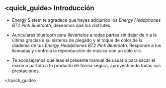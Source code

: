 ## <quick_guide> Introducción

* Energy Sistem te agradece que hayas adquirido los *Energy Headphones BT2 Pink Bluetooth*, deseamos que los disfrutes.

* Auriculares bluetooth para llevártelos a todas partes sin dejar de ir a la última gracias a su sistema de plegado y el toque de color de la diadema de tus *Energy Headphones BT2 Pink Bluetooth*. Responde a  tus llamadas y controla la reproducción de música con un sólo clic.

* Te aconsejamos que leas el presente manual de usuario para sacar el máximo partido a tu producto de forma segura, aprovechando todas sus prestaciones.

</quick_guide>
